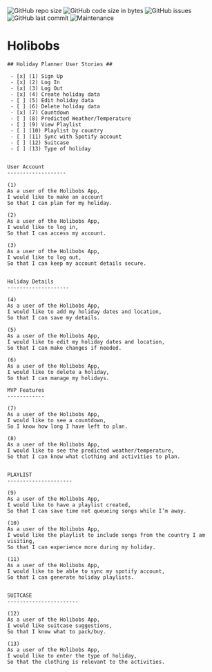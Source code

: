 ![GitHub repo size](https://img.shields.io/github/repo-size/Stupot83/holibobs?style=for-the-badge)
![GitHub code size in bytes](https://img.shields.io/github/languages/code-size/Stupot83/holibobs?style=for-the-badge)
![GitHub issues](https://img.shields.io/github/issues-raw/Stupot83/holibobs?style=for-the-badge)
![GitHub last commit](https://img.shields.io/github/last-commit/Stupot83/holibobs?style=for-the-badge)
![Maintenance](https://img.shields.io/maintenance/yes/2019?style=for-the-badge)

# Holibobs #

```
## Holiday Planner User Stories ##

 - [x] (1) Sign Up
 - [x] (2) Log In
 - [x] (3) Log Out
 - [x] (4) Create holiday data
 - [ ] (5) Edit holiday data
 - [ ] (6) Delete holiday data
 - [x] (7) Countdown
 - [ ] (8) Predicted Weather/Temperature
 - [ ] (9) View Playlist
 - [ ] (10) Playlist by country
 - [ ] (11) Sync with Spotify account
 - [ ] (12) Suitcase
 - [ ] (13) Type of holiday


User Account
-------------------

(1)
As a user of the Holibobs App,
I would like to make an account
So that I can plan for my holiday.

(2)
As a user of the Holibobs App,
I would like to log in,
So that I can access my account.

(3)
As a user of the Holibobs App, 
I would like to log out,
So that I can keep my account details secure.


Holiday Details
--------------------

(4)
As a user of the Holibobs App,
I would like to add my holiday dates and location,
So that I can save my details.

(5)
As a user of the Holibobs App,
I would like to edit my holiday dates and location,
So that I can make changes if needed.

(6)
As a user of the Holibobs App,
I would like to delete a holiday,
So that I can manage my holidays.

MVP Features
------------

(7)
As a user of the Holibobs App,
I would like to see a countdown,
So I know how long I have left to plan.

(8)
As a user of the Holibobs App,
I would like to see the predicted weather/temperature,
So that I can know what clothing and activities to plan.


PLAYLIST
---------------------

(9)
As a user of the Holibobs App,
I would like to have a playlist created,
So that I can save time not queueing songs while I’m away.

(10)
As a user of the Holibobs App,
I would like the playlist to include songs from the country I am visiting,
So that I can experience more during my holiday.

(11)
As a user of the Holibobs App,
I would like to be able to sync my spotify account,
So that I can generate holiday playlists.


SUITCASE
-----------------------

(12)
As a user of the Holibobs App,
I would like suitcase suggestions,
So that I know what to pack/buy.

(13)
As a user of the Holibobs App,
I would like to enter the type of holiday,
So that the clothing is relevant to the activities.

```
